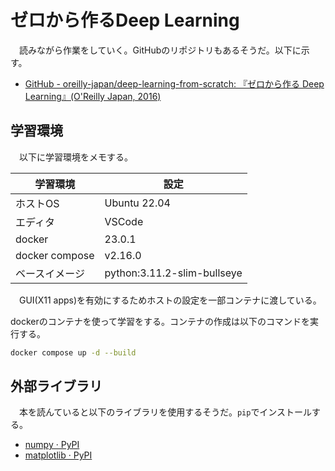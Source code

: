 # ゼロから作るDeep Learning
　読みながら作業をしていく。GitHubのリポジトリもあるそうだ。以下に示す。

- [GitHub - oreilly-japan/deep-learning-from-scratch: 『ゼロから作る Deep Learning』(O'Reilly Japan, 2016)](https://github.com/oreilly-japan/deep-learning-from-scratch)

## 学習環境
　以下に学習環境をメモする。

|学習環境|設定|
|-|-|
|ホストOS|Ubuntu 22.04|
|エディタ|VSCode|
|docker|23.0.1|
|docker compose|v2.16.0|
|ベースイメージ|python:3.11.2-slim-bullseye|

　GUI(X11 apps)を有効にするためホストの設定を一部コンテナに渡している。

dockerのコンテナを使って学習をする。コンテナの作成は以下のコマンドを実行する。

```bash
docker compose up -d --build
```

## 外部ライブラリ
　本を読んていると以下のライブラリを使用するそうだ。`pip`でインストールする。

- [numpy · PyPI](https://pypi.org/project/numpy/)
- [matplotlib · PyPI](https://pypi.org/project/matplotlib/)

